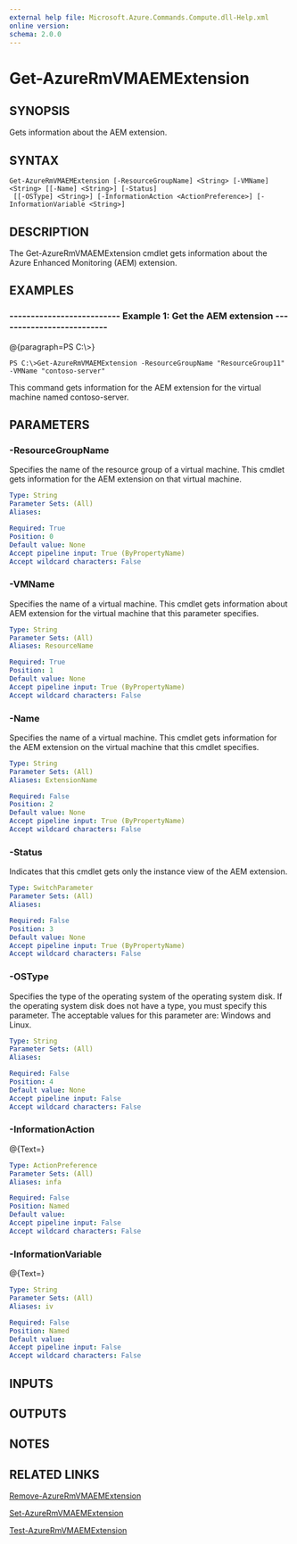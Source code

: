 ```yaml
---
external help file: Microsoft.Azure.Commands.Compute.dll-Help.xml
online version: 
schema: 2.0.0
---
```


# Get-AzureRmVMAEMExtension
## SYNOPSIS
Gets information about the AEM extension.

## SYNTAX

```
Get-AzureRmVMAEMExtension [-ResourceGroupName] <String> [-VMName] <String> [[-Name] <String>] [-Status]
 [[-OSType] <String>] [-InformationAction <ActionPreference>] [-InformationVariable <String>]
```

## DESCRIPTION
The Get-AzureRmVMAEMExtension cmdlet gets information about the Azure Enhanced Monitoring (AEM) extension.

## EXAMPLES

### --------------------------  Example 1: Get the AEM extension  --------------------------
@{paragraph=PS C:\\\>}

```
PS C:\>Get-AzureRmVMAEMExtension -ResourceGroupName "ResourceGroup11" -VMName "contoso-server"
```

This command gets information for the AEM extension for the virtual machine named contoso-server.

## PARAMETERS

### -ResourceGroupName
Specifies the name of the resource group of a virtual machine.
This cmdlet gets information for the AEM extension on that virtual machine.

```yaml
Type: String
Parameter Sets: (All)
Aliases: 

Required: True
Position: 0
Default value: None
Accept pipeline input: True (ByPropertyName)
Accept wildcard characters: False
```

### -VMName
Specifies the name of a virtual machine.
This cmdlet gets information about AEM extension for the virtual machine that this parameter specifies.

```yaml
Type: String
Parameter Sets: (All)
Aliases: ResourceName

Required: True
Position: 1
Default value: None
Accept pipeline input: True (ByPropertyName)
Accept wildcard characters: False
```

### -Name
Specifies the name of a virtual machine.
This cmdlet gets information for the AEM extension on the virtual machine that this cmdlet specifies.

```yaml
Type: String
Parameter Sets: (All)
Aliases: ExtensionName

Required: False
Position: 2
Default value: None
Accept pipeline input: True (ByPropertyName)
Accept wildcard characters: False
```

### -Status
Indicates that this cmdlet gets only the instance view of the AEM extension.

```yaml
Type: SwitchParameter
Parameter Sets: (All)
Aliases: 

Required: False
Position: 3
Default value: None
Accept pipeline input: True (ByPropertyName)
Accept wildcard characters: False
```

### -OSType
Specifies the type of the operating system of the operating system disk.
If the operating system disk does not have a type, you must specify this parameter.
The acceptable values for this parameter are: Windows and Linux.

```yaml
Type: String
Parameter Sets: (All)
Aliases: 

Required: False
Position: 4
Default value: None
Accept pipeline input: False
Accept wildcard characters: False
```

### -InformationAction
@{Text=}

```yaml
Type: ActionPreference
Parameter Sets: (All)
Aliases: infa

Required: False
Position: Named
Default value: 
Accept pipeline input: False
Accept wildcard characters: False
```

### -InformationVariable
@{Text=}

```yaml
Type: String
Parameter Sets: (All)
Aliases: iv

Required: False
Position: Named
Default value: 
Accept pipeline input: False
Accept wildcard characters: False
```

## INPUTS

## OUTPUTS

## NOTES

## RELATED LINKS

[Remove-AzureRmVMAEMExtension]()

[Set-AzureRmVMAEMExtension]()

[Test-AzureRmVMAEMExtension]()

